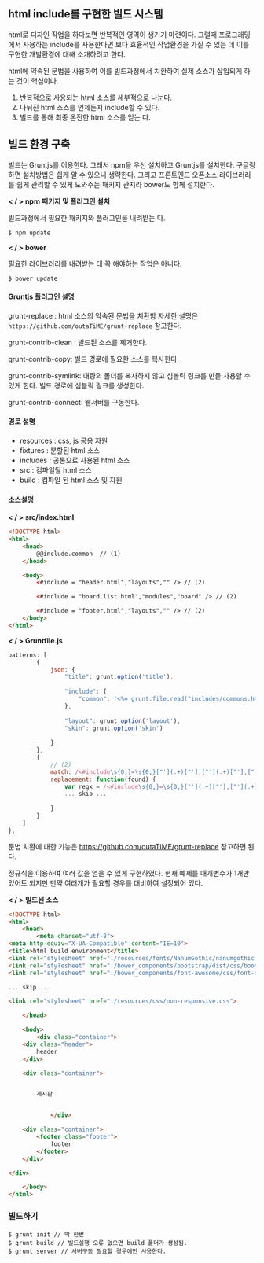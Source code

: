 ## html include를 구현한 빌드 시스템

html로 디자인 작업을 하다보면 반복적인 영역이 생기기 마련이다. 그럴때 프로그래밍에서 사용하는 include를 사용한다면 보다 효율적인 작업환경을 가질 수 있는 데 이를 구현한 개발환경에 대해 소개하려고 한다.

html에 약속된 문법을 사용하여 이를 빌드과정에서 치환하여 실제 소스가 삽입되게 하는 것이 핵심이다.

1. 반복적으로 사용되는 html 소스를 세부적으로 나눈다.
2. 나눠진 html 소스를 언제든지 include할 수 있다.
3. 빌드를 통해 최종 온전한 html 소스를 얻는 다.

## 빌드 환경 구축

빌드는 Gruntjs를 이용한다. 그래서 npm을 우선 설치하고 Gruntjs를 설치한다. 구글링하면 설치방법은 쉽게 알 수 있으니 생략한다.
그리고 프론트엔드 오픈소스 라이브러리를 쉽게 관리할 수 있게 도와주는 패키지 관지라 bower도 함께 설치한다.

**< / > npm 패키지 및 플러그인 설치**

빌드과정에서 필요한 패키지와 플러그인을 내려받는 다.

```
$ npm update
```

**< / > bower**

필요한 라이브러리를 내려받는 데 꼭 해야하는 작업은 아니다.

```
$ bower update
```

#### Gruntjs 플러그인 설명

grunt-replace : html 소스의 약속된 문법을 치환함 자세한 설명은 `https://github.com/outaTiME/grunt-replace` 참고한다.

grunt-contrib-clean : 빌드된 소스를 제거한다.

grunt-contrib-copy: 빌드 경로에 필요한 소스를 복사한다.

grunt-contrib-symlink: 대량의 폴더를 복사하지 않고 심볼릭 링크를 만들 사용할 수 있게 한다. 빌드 경로에 심볼릭 링크를 생성한다.

grunt-contrib-connect: 웹서버를 구동한다.

#### 경로 설명

- resources : css, js 공용 자원
- fixtures : 분할된 html 소스
- includes : 공통으로 사용된 html 소스
- src : 컴파일될 html 소스
- build : 컴파일 된 html 소스 및 자원

#### 소스설명

**< / > src/index.html**

```html
<!DOCTYPE html>
<html>
	<head>
		@@include.common  // (1)
	</head>

	<body>
		<#include = "header.html","layouts","" /> // (2)

		<#include = "board.list.html","modules","board" /> // (2)

		<#include = "footer.html","layouts","" /> // (2)
	</body>
</html>

```

**< / > Gruntfile.js**

```js
patterns: [
		{
			json: {
				"title": grunt.option('title'),
		
				"include": {
					"common": '<%= grunt.file.read("includes/commons.html") %>' // (1)
				},
		
				"layout": grunt.option('layout'),
				"skin": grunt.option('skin')
		
			}
		},
		{
			// (2)
			match: /<#include\s{0,}=\s{0,}["'](.+)["'],["'](.+)["'],["'](.{0,})["']\s{0,}\/>/ig,
			replacement: function(found) {
				var regx = /<#include\s{0,}=\s{0,}["'](.+)["'],["'](.+)["'],["'](.{0,})["']\s{0,}\/>/i;
				... skip ...
		
			}
		}
	]
},
```

문법 치환에 대한 기능은 https://github.com/outaTiME/grunt-replace 참고하면 된다.

정규식을 이용하여 여러 값을 얻을 수 있게 구현하였다. 현재 예제를 매개변수가 1개만 있어도 되지만 만약 여러개가 필요할 경우를 대비하여 설정되어 있다.

**< / > 빌드된 소스**

```html
<!DOCTYPE html>
<html>
	<head>
		<meta charset="utf-8">
<meta http-equiv="X-UA-Compatible" content="IE=10">
<title>html build environment</title>
<link rel="stylesheet" href="./resources/fonts/NanumGothic/nanumgothic.css">
<link rel="stylesheet" href="./bower_components/bootstrap/dist/css/bootstrap.min.css">
<link rel="stylesheet" href="./bower_components/font-awesome/css/font-awesome.min.css">

... skip ...

<link rel="stylesheet" href="./resources/css/non-responsive.css">

	</head>

	<body>
		<div class="container">
	<div class="header">
		header
	</div>

	<div class="container">


		게시판


			</div>

	<div class="container">
		<footer class="footer">
			footer
		</footer>
	</div>

</div>

	</body>
</html>

```


### 빌드하기

```
$ grunt init // 딱 한번
$ grunt build // 빌드실행 오류 없으면 build 폴더가 생성됨.
$ grunt server // 서버구동 필요할 경우에만 사용한다.
```





